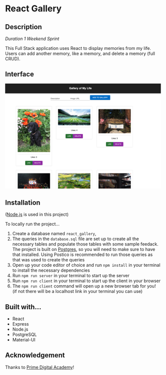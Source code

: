 # React Gallery

## Description

_Duration 1 Weekend Sprint_

This Full Stack application uses React to display memories from my life. Users can add another memory, like a memory, and delete a memory (full CRUD).

## Interface

![wireframes](wireframes/gallery.png)

## Installation

([Node.js](https://nodejs.org/en/) is used in this project)

To locally run the project...

1. Create a database named `react_gallery`,
2. The queries in the `database.sql` file are set up to create all the necessary tables and populate those tables with some sample feedack. The project is built on [Postgres](https://www.postgresql.org/download/), so you will need to make sure to have that installed. Using Postico is recommended to run those queries as that was used to create the queries 
3. Open up your code editor of choice and run `npm install` in your terminal to install the necessary dependencies
4. Run `npm run server` in your terminal to start up the server
5. Run `npm run client` in your terminal to start up the client in your browser
6. The `npm run client` command will open up a new browser tab for you! (if not there will be a localhost link in your terminal you can use)

## Built with...

- React
- Express
- Node.js
- PostgreSQL
- Material-UI

## Acknowledgement

Thanks to [Prime Digital Academy](www.primeacademy.io)!

